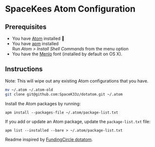 # SpaceKees Atom Configuration

## Prerequisites

- You have [Atom](https://atom.io/) installed :rocket:
- You have [apm](https://github.com/atom/apm) installed  
  Run *Atom > Install Shell Commands* from the menu option
- You have the [Menlo](https://github.com/hbin/top-programming-fonts/blob/master/Menlo-Regular.ttf) font (installed by default on OS X).

## Instructions

Note: This will wipe out any existing Atom configurations that you have.

```bash
mv ~/.atom ~/.atom-old
git clone git@github.com:SpaceK33z/dotatom.git ~/.atom
```

Install the Atom packages by running:

```
apm install --packages-file ~/.atom/package-list.txt
```

If you add or update an Atom package, update the `package-list.txt` file:

```
apm list --installed --bare > ~/.atom/package-list.txt
```

Readme inspired by [FundingCircle dotatom](https://github.com/FundingCircle/dotatom).
